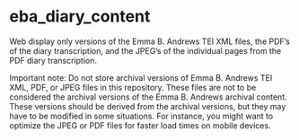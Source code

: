 eba_diary_content
=================

Web display only versions of the Emma B. Andrews TEI XML files, the PDF’s of the diary transcription, and the JPEG’s of the individual pages from the PDF diary transcription.

Important note: Do not store archival versions of Emma B. Andrews TEI XML, PDF, or JPEG files in this repository. These files are not to be considered the archival versions of the Emma B. Andrews archival content. These versions should be derived from the archival versions, but they may have to be modified in some situations. For instance, you might want to optimize the JPEG or PDF files for faster load times on mobile devices. 
